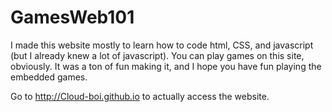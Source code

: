 # GamesWeb101
I made this website mostly to learn how to code html, CSS, and javascript (but I already knew a lot of javascript). You can play games on this site, obviously. It was a ton of fun making it, and I hope you have fun playing the embedded games.

Go to http://Cloud-boi.github.io to actually access the website.

